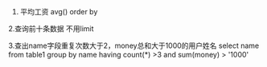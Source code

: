 1. 平均工资 avg() order by 

2.查询前十条数据 不用limit


3.查出name字段重复次数大于2，money总和大于1000的用户姓名
select name  from table1  group by name having count(*) >3 and sum(money) > '1000' 